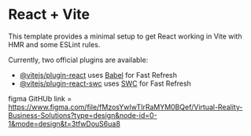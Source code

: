 # React + Vite

This template provides a minimal setup to get React working in Vite with HMR and some ESLint rules.

Currently, two official plugins are available:

- [@vitejs/plugin-react](https://github.com/vitejs/vite-plugin-react/blob/main/packages/plugin-react/README.md) uses [Babel](https://babeljs.io/) for Fast Refresh
- [@vitejs/plugin-react-swc](https://github.com/vitejs/vite-plugin-react-swc) uses [SWC](https://swc.rs/) for Fast Refresh

figma GitHUb link  = https://www.figma.com/file/fMzosYwIwTIrRaMYM0BQef/Virtual-Reality-Business-Solutions?type=design&node-id=0-1&mode=design&t=3tfwDouS6ua8
